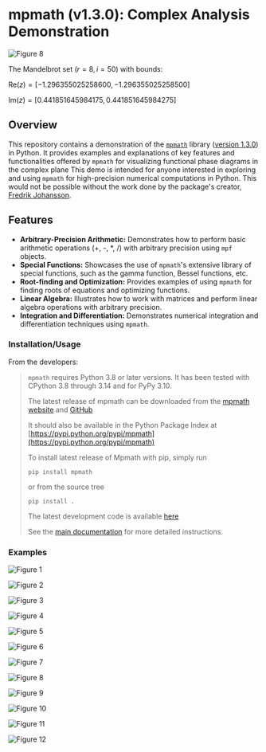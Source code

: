 # **mpmath (v1.3.0):** Complex Analysis Demonstration

![Figure  8](https://github.com/user-attachments/assets/6f22806f-404d-440c-a527-c42922d7cff2)

The Mandelbrot set $(r=8, i=50)$ with bounds:

$\text{Re}(z)=[-1.296355025258600, -1.296355025258500]$

$\text{Im}(z)=[0.441851645984175, 0.441851645984275]$

## **Overview**

This repository contains a demonstration of the [`mpmath`](https://mpmath.org/) library ([version 1.3.0](https://mpmath.org/doc/current/index.html)) in Python. It provides examples and explanations of key features and functionalities offered by `mpmath` for visualizing functional phase diagrams in the complex plane This demo is intended for anyone interested in exploring and using `mpmath` for high-precision numerical computations in Python. This would not be possible without the work done by the package's creator, [Fredrik Johansson](https://github.com/fredrik-johansson).

## **Features**

* **Arbitrary-Precision Arithmetic:** Demonstrates how to perform basic arithmetic operations (+, -, *, /) with arbitrary precision using `mpf` objects.
* **Special Functions:** Showcases the use of `mpmath`'s extensive library of special functions, such as the gamma function, Bessel functions, etc.
* **Root-finding and Optimization:** Provides examples of using `mpmath` for finding roots of equations and optimizing functions.
* **Linear Algebra:** Illustrates how to work with matrices and perform linear algebra operations with arbitrary precision.
* **Integration and Differentiation:** Demonstrates numerical integration and differentiation techniques using `mpmath`.

### **Installation/Usage**

From the developers:

> `mpmath` requires Python 3.8 or later versions. It has been tested with CPython 3.8 through 3.14 and for PyPy 3.10.
>
> The latest release of mpmath can be downloaded from the [mpmath website](https://mpmath.org) and [GitHub](https://github.com/mpmath/mpmath/releases)
>
> It should also be available in the Python Package Index at [https://pypi.python.org/pypi/mpmath](https://pypi.python.org/pypi/mpmath)
>
> To install latest release of Mpmath with pip, simply run
>
> ```{bash}
> pip install mpmath
> ```
>
> or from the source tree
>
> ```{bash}
> pip install .
> ```
>
> The latest development code is available [here](https://github.com/mpmath/mpmath)
>
> See the [main documentation](https://mpmath.org/doc/current/index.html) for more detailed instructions.

### **Examples**

![Figure  1](https://github.com/P-Harvey/mpmapth_demo/blob/main/Figures/demo_01.png?raw=true)

![Figure  2](https://github.com/P-Harvey/mpmapth_demo/blob/main/Figures/demo_02.png?raw=true)

![Figure  3](https://github.com/P-Harvey/mpmapth_demo/blob/main/Figures/demo_03.png?raw=true)

![Figure  4](https://github.com/P-Harvey/mpmapth_demo/blob/main/Figures/demo_04.png?raw=true)

![Figure  5](https://github.com/P-Harvey/mpmapth_demo/blob/main/Figures/demo_05.png?raw=true)

![Figure  6](https://github.com/P-Harvey/mpmapth_demo/blob/main/Figures/demo_06.png?raw=true)

![Figure  7](https://github.com/P-Harvey/mpmapth_demo/blob/main/Figures/demo_07.png?raw=true)

![Figure  8](https://github.com/P-Harvey/mpmapth_demo/blob/main/Figures/demo_08.png?raw=true)

![Figure  9](https://github.com/P-Harvey/mpmapth_demo/blob/main/Figures/demo_09.png?raw=true)

![Figure 10](https://github.com/P-Harvey/mpmapth_demo/blob/main/Figures/demo_10.png?raw=true)

![Figure 11](https://github.com/P-Harvey/mpmapth_demo/blob/main/Figures/demo_11.png?raw=true)

![Figure 12](https://github.com/P-Harvey/mpmapth_demo/blob/main/Figures/demo_12.png?raw=true)
